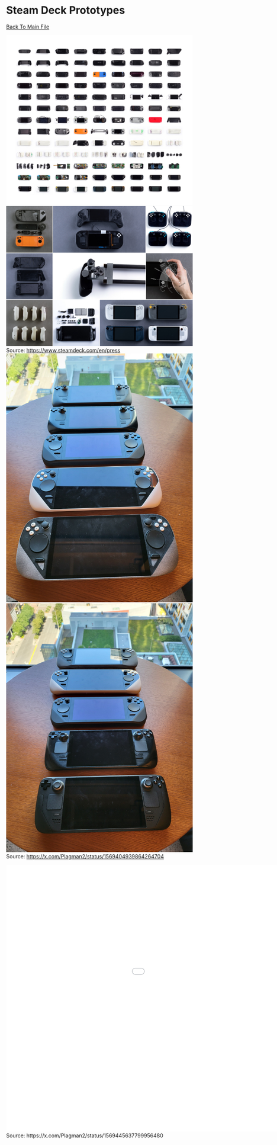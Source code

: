 # Steam Deck Prototypes
[Back To Main File](../README.md)

![Steam Deck Press Kit Prototypes 1](../Images/Prototypes/Valve_Prototypes_1.jpg)
![Steam Deck Press Kit Prototypes 2](../Images/Prototypes/Valve_Prototypes_2.jpg)
Source: https://www.steamdeck.com/en/press
![Pierre-Loup Griffais Prototypes 1](../Images/Prototypes/Plagman2_Prototypes_1.jpg)
![Pierre-Loup Griffais Prototypes 2](../Images/Prototypes/Plagman2_Prototypes_2.jpg)
Source: https://x.com/Plagman2/status/1569404939864264704
<iframe width="1280" height="720" src="../Images/Prototypes/Plagman2_Prototype_Video.mp4" frameborder="0" allow="accelerometer; autoplay; clipboard-write; encrypted-media; gyroscope; picture-in-picture" allowfullscreen></iframe>
Source: https://x.com/Plagman2/status/1569445637799956480